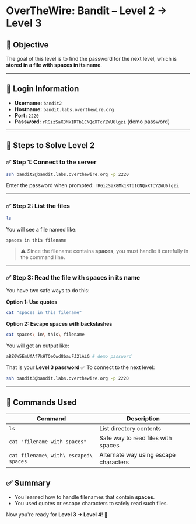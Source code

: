 # OverTheWire: Bandit – Level 2 → Level 3

## 🧠 Objective

The goal of this level is to find the password for the next level, which is **stored in a file with spaces in its name**.

---

## 🔐 Login Information

- **Username:** `bandit2`
- **Hostname:** `bandit.labs.overthewire.org`
- **Port:** `2220`
- **Password:** `rRGizSaX8Mk1RTb1CNQoXTcYZWU6lgzi` (demo password)

---

## 🧪 Steps to Solve Level 2

### ✅ Step 1: Connect to the server

```bash
ssh bandit2@bandit.labs.overthewire.org -p 2220
```

Enter the password when prompted: `rRGizSaX8Mk1RTb1CNQoXTcYZWU6lgzi`

---

### ✅ Step 2: List the files

```bash
ls
```

You will see a file named like:

```
spaces in this filename
```

> ⚠️ Since the filename contains **spaces**, you must handle it carefully in the command line.

---

### ✅ Step 3: Read the file with spaces in its name

You have two safe ways to do this:

**Option 1: Use quotes**
```bash
cat "spaces in this filename"
```

**Option 2: Escape spaces with backslashes**
```bash
cat spaces\ in\ this\ filename
```

You will get an output like:

```bash 
aBZ0W5EmUfAf7kHTQeOwd8bauFJ2lAiG # demo password
```

That is your **Level 3 password** ✅
To connect to the next level:

```bash
ssh bandit3@bandit.labs.overthewire.org -p 2220
```
---

## 📘 Commands Used

| Command                                | Description                                |
|----------------------------------------|--------------------------------------------|
| `ls`                                   | List directory contents                    |
| `cat "filename with spaces"`           | Safe way to read files with spaces         |
| `cat filename\ with\ escaped\ spaces`| Alternate way using escape characters      |


## ✅ Summary

- You learned how to handle filenames that contain **spaces**.
- You used quotes or escape characters to safely read such files.

Now you're ready for **Level 3 → Level 4**! 🚀
